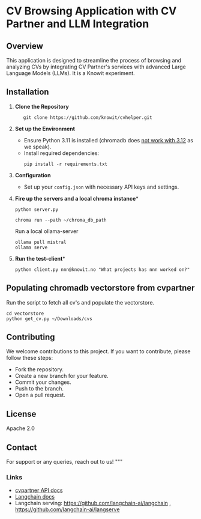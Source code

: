 # CV Browsing Application with CV Partner and LLM Integration

## Overview
This application is designed to streamline the process of browsing and analyzing CVs by integrating CV Partner's services with advanced Large Language Models (LLMs). It is a Knowit experiment.

## Installation

1. **Clone the Repository**
   ```
      git clone https://github.com/knowit/cvhelper.git
   ```
2. **Set up the Environment**
   - Ensure Python 3.11 is installed (chromadb does [not work with 3.12](https://github.com/chroma-core/chroma/issues/1410) as we speak).
   - Install required dependencies:
     ```
     pip install -r requirements.txt
     ```

3. **Configuration**
   - Set up your `config.json` with necessary API keys and settings.

4. **Fire up the servers and a local chroma instance***

   ```
   python server.py
   ```

   ```
   chroma run --path ~/chroma_db_path
   ```

   Run a local ollama-server
   ```
   ollama pull mistral
   ollama serve
   ```

5. **Run the test-client***
   ```
   python client.py nnn@knowit.no "What projects has nnn worked on?"
   ```

## Populating chromadb vectorstore from cvpartner
   Run the script to fetch all cv's and populate the vectorstore.
   ```
   cd vectorstore
   python get_cv.py ~/Downloads/cvs
   ```

## Contributing

We welcome contributions to this project. If you want to contribute, please follow these steps:
- Fork the repository.
- Create a new branch for your feature.
- Commit your changes.
- Push to the branch.
- Open a pull request.

## License

Apache 2.0

## Contact

For support or any queries, reach out to us!
"""

### Links
* [cvpartner API docs](https://docs.cvpartner.com/)
* [Langchain docs](https://api.python.langchain.com/en/latest/api_reference.html)
* Langchain serving: https://github.com/langchain-ai/langchain , https://github.com/langchain-ai/langserve
